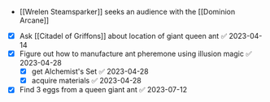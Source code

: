 - [[Wrelen Steamsparker]] seeks an audience with the [[Dominion Arcane]]
- [x] Ask [[Citadel of Griffons]] about location of giant queen ant ✅ 2023-04-14
- [x] Figure out how to manufacture ant pheremone using illusion magic ✅ 2023-04-28
	- [x] get Alchemist's Set ✅ 2023-04-28
	- [x] acquire materials ✅ 2023-04-28
- [x] Find 3 eggs from a queen giant ant ✅ 2023-07-12